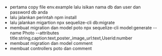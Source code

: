 - pertama copy file env.example lalu isikan nama db dan user dan password db anda
- lalu jalankan perintah npm install
- lalu jalankan migartion npx sequelize-cli db:migrate
- membuat migration dan model poto npx sequelize-cli model:generate --name Photo --attributes title:string,caption:text,poster_image_url:text,Userid:number
- membuat migration dan model comment 
- membuat controllers poto dan comment